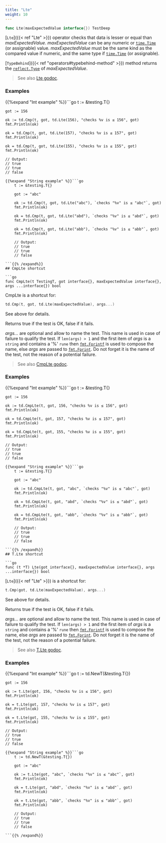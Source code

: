 ```yaml
---
title: "Lte"
weight: 10
---
```


```go
func Lte(maxExpectedValue interface{}) TestDeep
```

[`Lte`]({{< ref "Lte" >}}) operator checks that data is lesser or equal than
*maxExpectedValue*. *maxExpectedValue* can be any numeric or
[`time.Time`](https://golang.org/pkg/time/#Time) (or assignable) value. *maxExpectedValue* must be the
same kind as the compared value if numeric, and the same type if
[`time.Time`](https://golang.org/pkg/time/#Time) (or assignable).

[`TypeBehind`]({{< ref "operators#typebehind-method" >}}) method returns the [`reflect.Type`](https://golang.org/pkg/reflect/#Type) of *maxExpectedValue*.


> See also [<i class='fas fa-book'></i> Lte godoc](https://godoc.org/github.com/maxatome/go-testdeep/td#Lte).

### Examples

{{%expand "Int example" %}}```go
	t := &testing.T{}

	got := 156

	ok := td.Cmp(t, got, td.Lte(156), "checks %v is ≤ 156", got)
	fmt.Println(ok)

	ok = td.Cmp(t, got, td.Lte(157), "checks %v is ≤ 157", got)
	fmt.Println(ok)

	ok = td.Cmp(t, got, td.Lte(155), "checks %v is ≤ 155", got)
	fmt.Println(ok)

	// Output:
	// true
	// true
	// false

```{{% /expand%}}
{{%expand "String example" %}}```go
	t := &testing.T{}

	got := "abc"

	ok := td.Cmp(t, got, td.Lte("abc"), `checks "%v" is ≤ "abc"`, got)
	fmt.Println(ok)

	ok = td.Cmp(t, got, td.Lte("abd"), `checks "%v" is ≤ "abd"`, got)
	fmt.Println(ok)

	ok = td.Cmp(t, got, td.Lte("abb"), `checks "%v" is ≤ "abb"`, got)
	fmt.Println(ok)

	// Output:
	// true
	// true
	// false

```{{% /expand%}}
## CmpLte shortcut

```go
func CmpLte(t TestingT, got interface{}, maxExpectedValue interface{}, args ...interface{}) bool
```

CmpLte is a shortcut for:

```go
td.Cmp(t, got, td.Lte(maxExpectedValue), args...)
```

See above for details.

Returns true if the test is OK, false if it fails.

*args...* are optional and allow to name the test. This name is
used in case of failure to qualify the test. If `len(args) > 1` and
the first item of *args* is a `string` and contains a '%' `rune` then
[`fmt.Fprintf`](https://golang.org/pkg/fmt/#Fprintf) is used to compose the name, else *args* are passed to
[`fmt.Fprint`](https://golang.org/pkg/fmt/#Fprint). Do not forget it is the name of the test, not the
reason of a potential failure.


> See also [<i class='fas fa-book'></i> CmpLte godoc](https://godoc.org/github.com/maxatome/go-testdeep/td#CmpLte).

### Examples

{{%expand "Int example" %}}```go
	t := &testing.T{}

	got := 156

	ok := td.CmpLte(t, got, 156, "checks %v is ≤ 156", got)
	fmt.Println(ok)

	ok = td.CmpLte(t, got, 157, "checks %v is ≤ 157", got)
	fmt.Println(ok)

	ok = td.CmpLte(t, got, 155, "checks %v is ≤ 155", got)
	fmt.Println(ok)

	// Output:
	// true
	// true
	// false

```{{% /expand%}}
{{%expand "String example" %}}```go
	t := &testing.T{}

	got := "abc"

	ok := td.CmpLte(t, got, "abc", `checks "%v" is ≤ "abc"`, got)
	fmt.Println(ok)

	ok = td.CmpLte(t, got, "abd", `checks "%v" is ≤ "abd"`, got)
	fmt.Println(ok)

	ok = td.CmpLte(t, got, "abb", `checks "%v" is ≤ "abb"`, got)
	fmt.Println(ok)

	// Output:
	// true
	// true
	// false

```{{% /expand%}}
## T.Lte shortcut

```go
func (t *T) Lte(got interface{}, maxExpectedValue interface{}, args ...interface{}) bool
```

[`Lte`]({{< ref "Lte" >}}) is a shortcut for:

```go
t.Cmp(got, td.Lte(maxExpectedValue), args...)
```

See above for details.

Returns true if the test is OK, false if it fails.

*args...* are optional and allow to name the test. This name is
used in case of failure to qualify the test. If `len(args) > 1` and
the first item of *args* is a `string` and contains a '%' `rune` then
[`fmt.Fprintf`](https://golang.org/pkg/fmt/#Fprintf) is used to compose the name, else *args* are passed to
[`fmt.Fprint`](https://golang.org/pkg/fmt/#Fprint). Do not forget it is the name of the test, not the
reason of a potential failure.


> See also [<i class='fas fa-book'></i> T.Lte godoc](https://godoc.org/github.com/maxatome/go-testdeep/td#T.Lte).

### Examples

{{%expand "Int example" %}}```go
	t := td.NewT(&testing.T{})

	got := 156

	ok := t.Lte(got, 156, "checks %v is ≤ 156", got)
	fmt.Println(ok)

	ok = t.Lte(got, 157, "checks %v is ≤ 157", got)
	fmt.Println(ok)

	ok = t.Lte(got, 155, "checks %v is ≤ 155", got)
	fmt.Println(ok)

	// Output:
	// true
	// true
	// false

```{{% /expand%}}
{{%expand "String example" %}}```go
	t := td.NewT(&testing.T{})

	got := "abc"

	ok := t.Lte(got, "abc", `checks "%v" is ≤ "abc"`, got)
	fmt.Println(ok)

	ok = t.Lte(got, "abd", `checks "%v" is ≤ "abd"`, got)
	fmt.Println(ok)

	ok = t.Lte(got, "abb", `checks "%v" is ≤ "abb"`, got)
	fmt.Println(ok)

	// Output:
	// true
	// true
	// false

```{{% /expand%}}
